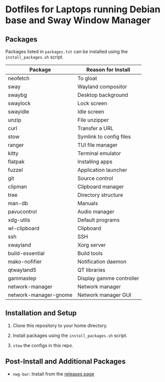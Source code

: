 # Dotfiles for Laptops running Debian base and Sway Window Manager

## Packages

Packages listed in `packages.txt` can be installed using the `install_packages.sh` script.

| Package          | Reason for Install |
|------------------|--------------------|
| neofetch | To gloat
| sway             | Wayland compositor       
| swaybg           | Desktop background
| swaylock         | Lock screen
| swayidle         | Idle screen
| unzip            | File unzipper
| curl             | Transfer a URL
| stow             | Symlink to config files
| ranger           | TUI file manager
| kitty            | Terminal emulator
| flatpak          | Installing apps
| fuzzel | Application launcher
| git              | Source control
| clipman | Clipboard manager
| tree             | Directory structure
| man-db              | Manuals
| pavucontrol      | Audio manager
| xdg-utils | Default programs
| wl-clipboard | Clipboard
| ssh | SSH
| xwayland    | Xorg server
| build-essential | Build tools
| mako-nofifier | Notification daemon
| qtwayland5 | QT libraries
| gammastep | Display gamme controller
| network-manager | Network manager
| network-manager-gnome | Network manager GUI

## Installation and Setup

1. Clone this repository to your home directory.

2. Install packages using the `install_packages.sh` script.

3. `stow` the configs in this repo.

## Post-Install and Additional Packages

- `nwg-bar`: Install from the [releases page](https://github.com/nwg-piotr/nwg-bar/releases)


